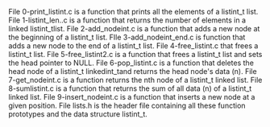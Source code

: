 File 0-print_listint.c is a function that prints all the elements of a listint_t list.
File 1-listint_len..c is a function that returns the number of elements in a linked listint_tlist.
File 2-add_nodeint.c is a function that adds a new node at the beginning of a listint_t list.
FIle 3-add_nodeint_end.c is function that adds a new node to the end of a listint_t list.
File 4-free_listint.c that frees a listint_t list.
File 5-free_listint2.c is a function that frees a listint_t list and sets the head pointer to NULL.
File 6-pop_listint.c is a function that deletes the head node of a listint_t linkedint_tand returns the head node's data (n).
File 7-get_nodeint.c is a function returns the nth node of  a listint_t linked list.
File 8-sumlistint.c is a function that returns the sum of all data (n) of a listint_t linked list.
File 9-insert_nodeint.c is a function that inserts a new node at a given position.
File lists.h is the header file containing all these function prototypes and the data structure listint_t.
